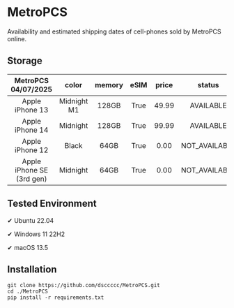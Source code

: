 # MetroPCS
Availability and estimated shipping dates of cell-phones sold by MetroPCS online.
## Storage
|MetroPCS 04/07/2025|color|memory|eSIM|price|status|shipping from|shipping to|
|:--:|:--:|:--:|:--:|:--:|:--:|:--:|:--:|
|Apple iPhone 13|Midnight M1|128GB|True|49.99|AVAILABLE|04/06/2025|04/09/2025|
|Apple iPhone 14|Midnight|128GB|True|99.99|AVAILABLE|04/06/2025|04/09/2025|
|Apple iPhone 12|Black|64GB|True|0.00|NOT_AVAILABLE|04/13/2025|04/21/2025|
|Apple iPhone SE (3rd gen)|Midnight|64GB|True|0.00|NOT_AVAILABLE|04/13/2025|04/21/2025|

## Tested Environment
✔ Ubuntu 22.04

✔ Windows 11 22H2

✔ macOS 13.5
## Installation
```
git clone https://github.com/dsccccc/MetroPCS.git
cd ./MetroPCS
pip install -r requirements.txt
```
